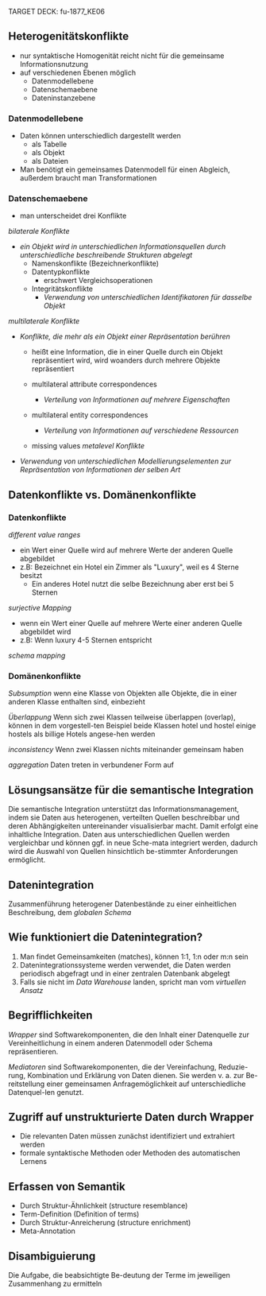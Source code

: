 TARGET DECK: fu-1877_KE06

## Heterogenitätskonflikte
- nur syntaktische Homogenität reicht nicht für die gemeinsame Informationsnutzung
- auf verschiedenen Ebenen möglich
	- Datenmodellebene
	- Datenschemaebene
	- Dateninstanzebene

### Datenmodellebene
- Daten können unterschiedlich dargestellt werden
	- als Tabelle
	- als Objekt
	- als Dateien
- Man benötigt ein gemeinsames Datenmodell für einen Abgleich, außerdem braucht man Transformationen

### Datenschemaebene
- man unterscheidet drei Konflikte

*bilaterale Konflikte*
- *ein Objekt wird in unterschiedlichen Informationsquellen durch unterschiedliche beschreibende Strukturen abgelegt*
	- Namenskonflikte (Bezeichnerkonflikte)
	- Datentypkonflikte
		- erschwert Vergleichsoperationen
	- Integritätskonflikte
		- *Verwendung von unterschiedlichen Identifikatoren für dasselbe Objekt*

*multilaterale Konflikte*
- *Konflikte, die mehr als ein Objekt einer Repräsentation berühren*
	- heißt eine Information, die in einer Quelle durch ein Objekt repräsentiert wird, wird woanders durch mehrere Objekte repräsentiert

	- multilateral attribute correspondences
		- *Verteilung von Informationen auf mehrere Eigenschaften*
	- multilateral entity correspondences
		- *Verteilung von Informationen auf verschiedene Ressourcen*
	- missing values
*metalevel Konflikte*
- *Verwendung von unterschiedlichen Modellierungselementen zur Repräsentation von Informationen der selben Art*

## Datenkonflikte vs. Domänenkonflikte
### Datenkonflikte
*different value ranges*
- ein Wert einer Quelle wird auf mehrere Werte der anderen Quelle abgebildet
- z.B: Bezeichnet ein Hotel ein Zimmer als "Luxury", weil es 4 Sterne besitzt
	- Ein anderes Hotel nutzt die selbe Bezeichnung aber erst bei 5 Sternen

*surjective Mapping*
- wenn ein Wert einer Quelle auf mehrere Werte einer anderen Quelle abgebildet wird
- z.B: Wenn luxury 4-5 Sternen entspricht

*schema mapping*

### Domänenkonflikte
*Subsumption*
wenn eine Klasse von Objekten alle Objekte, die in einer anderen Klasse enthalten sind, einbezieht

*Überlappung*
Wenn sich zwei Klassen teilweise überlappen (overlap), können in dem vorgestell-ten Beispiel beide Klassen hotel und hostel einige hostels als billige Hotels angese-hen werden

*inconsistency*
Wenn zwei Klassen nichts miteinander gemeinsam haben

*aggregation*
Daten treten in verbundener Form auf

## Lösungsansätze für die semantische Integration
Die semantische Integration unterstützt das Informationsmanagement, indem sie Daten aus heterogenen, verteilten Quellen beschreibbar und deren Abhängigkeiten untereinander visualisierbar macht. Damit erfolgt eine inhaltliche Integration. Daten aus unterschiedlichen Quellen werden vergleichbar und können ggf. in neue Sche-mata integriert werden, dadurch wird die Auswahl von Quellen hinsichtlich be-stimmter Anforderungen ermöglicht.

## Datenintegration
Zusammenführung heterogener Datenbestände zu einer einheitlichen Beschreibung, dem *globalen Schema* 

## Wie funktioniert die Datenintegration?
1) Man findet Gemeinsamkeiten (matches), können 1:1, 1:n oder m:n sein
2) Datenintegrationssysteme werden verwendet, die Daten werden periodisch abgefragt und in einer zentralen Datenbank abgelegt
3) Falls sie nicht im *Data Warehouse* landen, spricht man vom *virtuellen Ansatz*

## Begrifflichkeiten
*Wrapper* sind Softwarekomponenten, die den Inhalt einer Datenquelle zur Vereinheitlichung in einem anderen Datenmodell oder Schema repräsentieren.

*Mediatoren* sind Softwarekomponenten, die der Vereinfachung, Reduzie-rung, Kombination und Erklärung von Daten dienen. Sie werden v. a. zur Be-reitstellung einer gemeinsamen Anfragemöglichkeit auf unterschiedliche Datenquel-len genutzt.

## Zugriff auf unstrukturierte Daten durch Wrapper
- Die relevanten Daten müssen zunächst identifiziert und extrahiert werden
- formale syntaktische Methoden oder Methoden des automatischen Lernens

## Erfassen von Semantik
- Durch Struktur-Ähnlichkeit (structure resemblance)
- Term-Definition (Definition of terms)
- Durch Struktur-Anreicherung (structure enrichment)
- Meta-Annotation

## Disambiguierung
Die Aufgabe, die beabsichtigte Be-deutung der Terme im jeweiligen Zusammenhang zu ermitteln